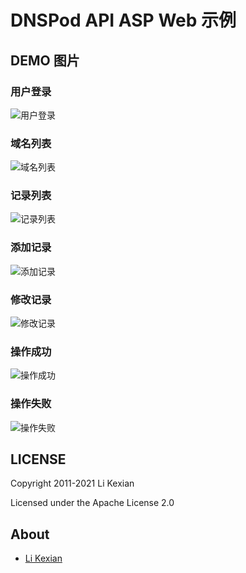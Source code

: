 # DNSPod API ASP Web 示例

## DEMO 图片

### 用户登录
![用户登录](1.png)

### 域名列表
![域名列表](2.png)

### 记录列表
![记录列表](3.png)

### 添加记录
![添加记录](4.png)

### 修改记录
![修改记录](5.png)

### 操作成功
![操作成功](6.png)

### 操作失败
![操作失败](7.png)

## LICENSE

Copyright 2011-2021 Li Kexian

Licensed under the Apache License 2.0

## About

- [Li Kexian](https://www.likexian.com/)
